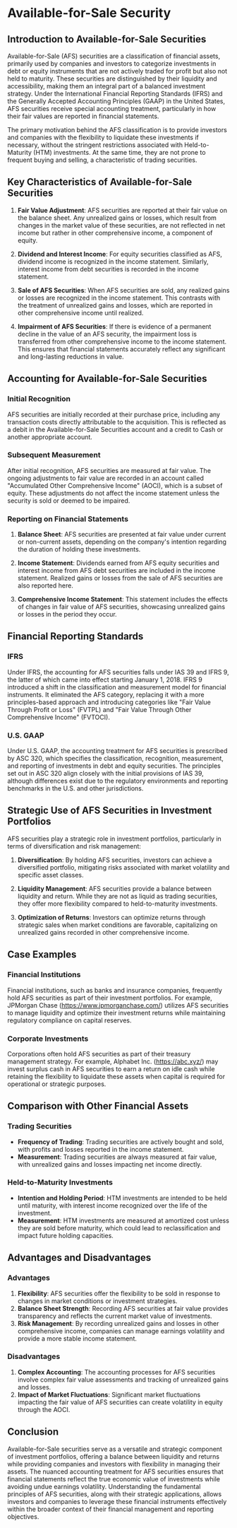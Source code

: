 # Available-for-Sale Security

## Introduction to Available-for-Sale Securities

Available-for-Sale (AFS) securities are a classification of financial assets, primarily used by companies and investors to categorize investments in debt or equity instruments that are not actively traded for profit but also not held to maturity. These securities are distinguished by their liquidity and accessibility, making them an integral part of a balanced investment strategy. Under the International Financial Reporting Standards (IFRS) and the Generally Accepted Accounting Principles (GAAP) in the United States, AFS securities receive special accounting treatment, particularly in how their fair values are reported in financial statements.

The primary motivation behind the AFS classification is to provide investors and companies with the flexibility to liquidate these investments if necessary, without the stringent restrictions associated with Held-to-Maturity (HTM) investments. At the same time, they are not prone to frequent buying and selling, a characteristic of trading securities.

## Key Characteristics of Available-for-Sale Securities

1. **Fair Value Adjustment**: AFS securities are reported at their fair value on the balance sheet. Any unrealized gains or losses, which result from changes in the market value of these securities, are not reflected in net income but rather in other comprehensive income, a component of equity.

2. **Dividend and Interest Income**: For equity securities classified as AFS, dividend income is recognized in the income statement. Similarly, interest income from debt securities is recorded in the income statement.

3. **Sale of AFS Securities**: When AFS securities are sold, any realized gains or losses are recognized in the income statement. This contrasts with the treatment of unrealized gains and losses, which are reported in other comprehensive income until realized.

4. **Impairment of AFS Securities**: If there is evidence of a permanent decline in the value of an AFS security, the impairment loss is transferred from other comprehensive income to the income statement. This ensures that financial statements accurately reflect any significant and long-lasting reductions in value.

## Accounting for Available-for-Sale Securities

### Initial Recognition

AFS securities are initially recorded at their purchase price, including any transaction costs directly attributable to the acquisition. This is reflected as a debit in the Available-for-Sale Securities account and a credit to Cash or another appropriate account.

### Subsequent Measurement

After initial recognition, AFS securities are measured at fair value. The ongoing adjustments to fair value are recorded in an account called "Accumulated Other Comprehensive Income" (AOCI), which is a subset of equity. These adjustments do not affect the income statement unless the security is sold or deemed to be impaired.

### Reporting on Financial Statements

1. **Balance Sheet**: AFS securities are presented at fair value under current or non-current assets, depending on the company's intention regarding the duration of holding these investments.

2. **Income Statement**: Dividends earned from AFS equity securities and interest income from AFS debt securities are included in the income statement. Realized gains or losses from the sale of AFS securities are also reported here.

3. **Comprehensive Income Statement**: This statement includes the effects of changes in fair value of AFS securities, showcasing unrealized gains or losses in the period they occur.

## Financial Reporting Standards

### IFRS

Under IFRS, the accounting for AFS securities falls under IAS 39 and IFRS 9, the latter of which came into effect starting January 1, 2018. IFRS 9 introduced a shift in the classification and measurement model for financial instruments. It eliminated the AFS category, replacing it with a more principles-based approach and introducing categories like "Fair Value Through Profit or Loss" (FVTPL) and "Fair Value Through Other Comprehensive Income" (FVTOCI).

### U.S. GAAP

Under U.S. GAAP, the accounting treatment for AFS securities is prescribed by ASC 320, which specifies the classification, recognition, measurement, and reporting of investments in debt and equity securities. The principles set out in ASC 320 align closely with the initial provisions of IAS 39, although differences exist due to the regulatory environments and reporting benchmarks in the U.S. and other jurisdictions.

## Strategic Use of AFS Securities in Investment Portfolios

AFS securities play a strategic role in investment portfolios, particularly in terms of diversification and risk management:

1. **Diversification**: By holding AFS securities, investors can achieve a diversified portfolio, mitigating risks associated with market volatility and specific asset classes.

2. **Liquidity Management**: AFS securities provide a balance between liquidity and return. While they are not as liquid as trading securities, they offer more flexibility compared to held-to-maturity investments.

3. **Optimization of Returns**: Investors can optimize returns through strategic sales when market conditions are favorable, capitalizing on unrealized gains recorded in other comprehensive income.

## Case Examples

### Financial Institutions

Financial institutions, such as banks and insurance companies, frequently hold AFS securities as part of their investment portfolios. For example, JPMorgan Chase (https://www.jpmorganchase.com/) utilizes AFS securities to manage liquidity and optimize their investment returns while maintaining regulatory compliance on capital reserves.

### Corporate Investments

Corporations often hold AFS securities as part of their treasury management strategy. For example, Alphabet Inc. (https://abc.xyz/) may invest surplus cash in AFS securities to earn a return on idle cash while retaining the flexibility to liquidate these assets when capital is required for operational or strategic purposes.

## Comparison with Other Financial Assets

### Trading Securities

- **Frequency of Trading**: Trading securities are actively bought and sold, with profits and losses reported in the income statement.
- **Measurement**: Trading securities are always measured at fair value, with unrealized gains and losses impacting net income directly.

### Held-to-Maturity Investments

- **Intention and Holding Period**: HTM investments are intended to be held until maturity, with interest income recognized over the life of the investment.
- **Measurement**: HTM investments are measured at amortized cost unless they are sold before maturity, which could lead to reclassification and impact future holding capacities.

## Advantages and Disadvantages

### Advantages

1. **Flexibility**: AFS securities offer the flexibility to be sold in response to changes in market conditions or investment strategies.
2. **Balance Sheet Strength**: Recording AFS securities at fair value provides transparency and reflects the current market value of investments.
3. **Risk Management**: By recording unrealized gains and losses in other comprehensive income, companies can manage earnings volatility and provide a more stable income statement.

### Disadvantages

1. **Complex Accounting**: The accounting processes for AFS securities involve complex fair value assessments and tracking of unrealized gains and losses.
2. **Impact of Market Fluctuations**: Significant market fluctuations impacting the fair value of AFS securities can create volatility in equity through the AOCI.

## Conclusion

Available-for-Sale securities serve as a versatile and strategic component of investment portfolios, offering a balance between liquidity and returns while providing companies and investors with flexibility in managing their assets. The nuanced accounting treatment for AFS securities ensures that financial statements reflect the true economic value of investments while avoiding undue earnings volatility. Understanding the fundamental principles of AFS securities, along with their strategic applications, allows investors and companies to leverage these financial instruments effectively within the broader context of their financial management and reporting objectives.